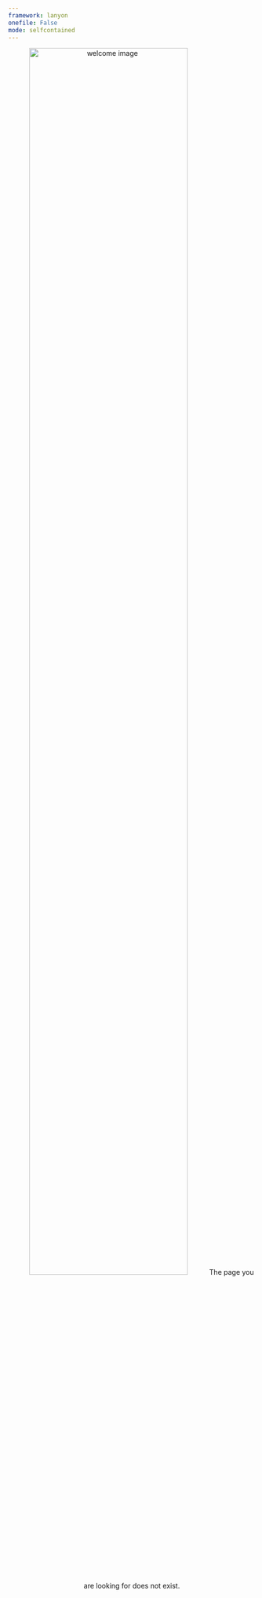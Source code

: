 ```yaml
---
framework: lanyon
onefile: False
mode: selfcontained
---
```



<div align="center">
<img width="80%" src="{{ page.url.framework }}/assets/images/tracks100a.png" alt="welcome image">
The page you are looking for does not exist.
</div>
